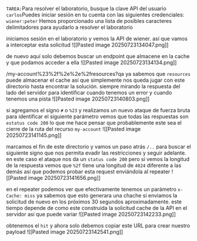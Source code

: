 `TAREA:`Para resolver el laboratorio, busque la clave API del usuario `carlos`Puedes iniciar sesión en tu cuenta con las siguientes credenciales: `wiener:peter` Hemos proporcionado una lista de posibles caracteres delimitadores para ayudarlo a resolver el laboratorio

iniciamos sesión en el laboratorio y vemos la API de wiener. así que vamos a interceptar esta solicitud 
![[Pasted image 20250723134047.png]]

de nuevo aquí solo debemos buscar un endpoint que almacene en la cache y que podamos acceder a ella
![[Pasted image 20250723134134.png]]

/my-account%23%2f%2e%2e%2fresources?qa
ya sabemos que `resources` puede almacenar el cache así que simplemente nos queda jugar con este directorio hasta encontrar la solución. siempre mirando la respuesta del lado del servidor para identificar cuando tenemos un error y cuando tenemos una pista
![[Pasted image 20250723140803.png]]

si agregamos el signo `#` o `%23` y realizamos un nuevo ataque de fuerza bruta para identificar el siguiente parámetro vemos que todas las respuestas son `estatus code 200` lo que me hace pensar que probablemente este sea el cierre de la ruta del recurso `my-account` 
![[Pasted image 20250723141145.png]]

marcamos el fin de este directorio y vamos un paso atrás `/..` para buscar el siguiente signo que nos permita evadir las restricciones y seguir adelante. en este caso el ataque nos da un `status code 200` pero si vemos la longitud de la respuesta vemos que `%2f` tiene una longitud de `4024` diferente a las demás así que podemos probar esta request enviándola al repeater
![[Pasted image 20250723141656.png]]

en el repeater podemos ver que efectivamente tenemos un parámetro `x-Cache: miss` ya sabemos que esto generara una chache si enviamos la solicitud de nuevo en los próximos 30 segundos aproximadamente. este tiempo depende de como este construida la solicitud cache de la API en el servidor así que puede variar
![[Pasted image 20250723142233.png]]

obtenemos el `hit` y ahora solo debemos copiar este URL para crear nuestro payload
![[Pasted image 20250723142541.png]]

